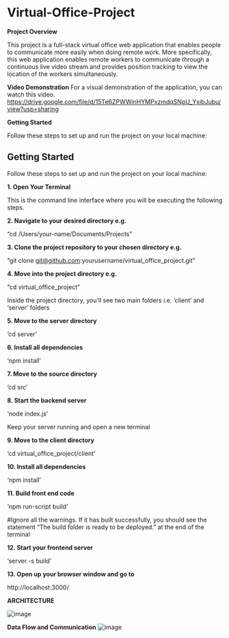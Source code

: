 # Virtual-Office-Project
**Project Overview** 

This project is a full-stack virtual office web application that enables people to communicate more easily when doing remote work. More specifically, this web application enables remote workers to communicate through a continuous live video stream and provides position tracking to view the location of the workers simultaneously.

**Video Demonstration**
For a visual demonstration of the application, you can watch this video. https://drive.google.com/file/d/15Te6ZPWWinHYMPxzmdqSNpU_YxibJubu/view?usp=sharing

**Getting Started**

Follow these steps to set up and run the project on your local machine:
## Getting Started

Follow these steps to set up and run the project on your local machine:

**1.	Open Your Terminal**

This is the command line interface where you will be executing the following steps.

**2.	Navigate to your desired directory e.g.**

“cd /Users/your-name/Documents/Projects”

**3.	Clone the project repository to your chosen directory e.g.**

“git clone git@github.com:yourusername/virtual_office_project.git”

**4.	Move into the project directory e.g.**

 “cd virtual_office_project”

Inside the project directory, you’ll see two main folders i.e. ‘client’ and ‘server’ folders

**5.	Move to the server directory**

‘cd server’

**6.	Install all dependencies**

‘npm install’

**7.	Move to the source directory**

‘cd src’

**8.	Start the backend server**

‘node index.js’

Keep your server running and open a new terminal

**9.	Move to the client directory**

‘cd virtual_office_project/client’

**10.	Install all dependencies**

‘npm install’

**11.	Build front end code**

‘npm run-script build’

#Ignore all the warnings. If it has built successfully, you should see the statement “The build folder is ready to be deployed.” at the end of the terminal

**12.	Start your frontend server**

‘server -s build’

**13.	Open up your browser window and go to**

http://localhost:3000/


**ARCHITECTURE**

![image](https://github.com/user-attachments/assets/637cf316-463b-4956-a2b0-1f20ee1e0db2)

**Data Flow and Communication**
![image](https://github.com/user-attachments/assets/e6349cf6-c84a-4c43-b2e0-9111adecaa92)

